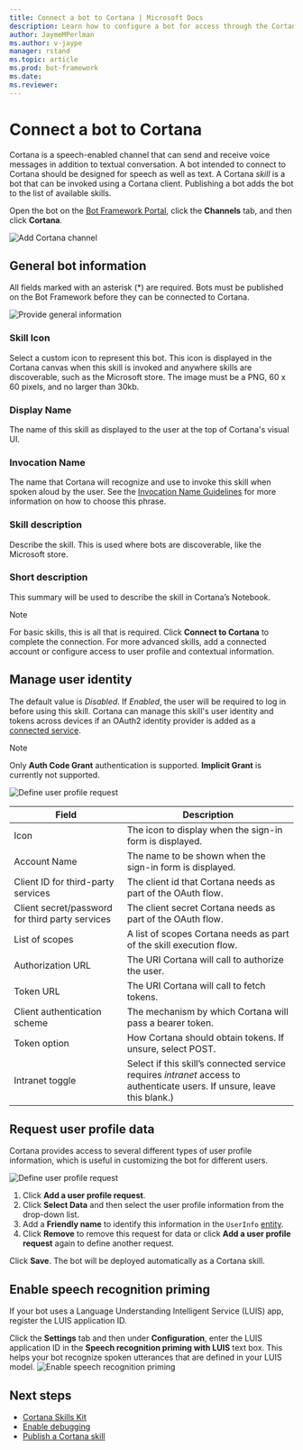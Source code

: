 ```yaml
---
title: Connect a bot to Cortana | Microsoft Docs
description: Learn how to configure a bot for access through the Cortana interface.
author: JaymeMPerlman
ms.author: v-jaype
manager: rstand
ms.topic: article
ms.prod: bot-framework
ms.date:
ms.reviewer:
---
```

# Connect a bot to Cortana

Cortana is a speech-enabled channel that can send and receive voice messages in addition to textual conversation. A bot intended to connect to Cortana should be designed for speech as well as text. A Cortana *skill* is a bot that can be invoked using a Cortana client. Publishing a bot adds the bot to the list of available skills. 

Open the bot on the [Bot Framework Portal](https://dev.botframework.com/), click the **Channels** tab, and then click **Cortana**.

![Add Cortana channel](~/media/channels/cortana-addchannel.png)

## General bot information
All fields marked with an asterisk (*) are required. Bots must be published on the Bot Framework before they can be connected to Cortana.

![Provide general information](~/media/channels/cortana_generalInfo.png)

### Skill Icon 
Select a custom icon to represent this bot.
This icon is displayed in the Cortana canvas when this skill is invoked and anywhere skills are discoverable, such as the Microsoft store. The image must be a PNG, 60 x 60 pixels, and no larger than 30kb.

### Display Name
The name of this skill as displayed to the user at the top of Cortana's visual UI.

### Invocation Name 
The name that Cortana will recognize and use to invoke this skill when spoken aloud by the user.
See the [Invocation Name Guidelines][invocation] for more information on how to choose this phrase.

### Skill description 
Describe the skill. This is used where bots are discoverable, like the Microsoft store.

### Short description 
This summary will be used to describe the skill in Cortana’s Notebook.

> [!NOTE]
> For basic skills, this is all that is required. Click **Connect to Cortana** to complete the connection.
> For more advanced skills, add a connected account or configure access to user profile and contextual information.

## Manage user identity 
The default value is *Disabled*. If *Enabled*, the user will be required to log in before using this skill.
Cortana can manage this skill's user identity and tokens across devices if an OAuth2 identity provider is added as a [connected service][connected].

> [!NOTE]
> Only **Auth Code Grant** authentication is supported. **Implicit Grant** is currently not supported. 

![Define user profile request](~/media/channels/cortana-connectedAccount.png)

|Field|Description|
|-----|-----|
| Icon | The icon to display when the sign-in form is displayed. |
| Account Name | The name to be shown when the sign-in form is displayed. |
| Client ID for third-party services | The client id that Cortana needs as part of the OAuth flow. |
| Client secret/password for third party services | The client secret Cortana needs as part of the OAuth flow. |
| List of scopes | A list of scopes Cortana needs as part of the skill execution flow. |
| Authorization URL | The URI Cortana will call to authorize the user. |
| Token URL | The URI Cortana will call to fetch tokens. |
| Client authentication scheme | The mechanism by which Cortana will pass a bearer token. |
| Token option | How Cortana should obtain tokens. If unsure, select POST. |
| Intranet toggle | Select if this skill’s connected service requires *intranet* access to authenticate users. If unsure, leave this blank.)

## Request user profile data
Cortana provides access to several different types of user profile information, which is useful in customizing the bot for different users. 

![Define user profile request](~/media/channels/cortana-AddUserProfile.png)

1. Click **Add a user profile request**.
2. Click **Select Data** and then select the user profile information from the drop-down list. 
3. Add a **Friendly name** to identify this information in the `UserInfo` [entity][CortanaEntity].
4. Click **Remove** to remove this request for data or click **Add a user profile request** again to define another request.

Click **Save**. The bot will be deployed automatically as a Cortana skill.

## Enable speech recognition priming
If your bot uses a Language Understanding Intelligent Service (LUIS) app, register the LUIS application ID. 

Click the **Settings** tab and then under **Configuration**, enter the LUIS application ID in the **Speech recognition priming with LUIS** text box. This helps your bot recognize spoken utterances that are defined in your LUIS model.
![Enable speech recognition priming](~/media/channels/cortana-speech-luis-priming.png)

## Next steps
* [Cortana Skills Kit](https://aka.ms/CortanaSkillsDocs)
* [Enable debugging](https://aka.ms/cortana-enable-debug)
* [Publish a Cortana skill][publish]

[invocation]: https://aka.ms/cortana-invocation-guidelines
[publish]: https://aka.ms/cortana-publish
[connected]: https://aka.ms/CortanaSkillsBotConnectedAccount
[CortanaEntity]: https://aka.ms/lgvcto